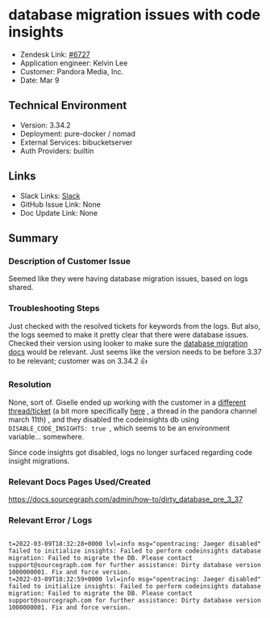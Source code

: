 
# database migration issues with code insights <!-- Ticket Title  Hint: include keywords to make it searchable -->

- Zendesk Link: [#6727](https://sourcegraph.zendesk.com/agent/tickets/6727)
- Application engineer: Kelvin Lee
- Customer: Pandora Media, Inc. <!-- Redact if this contains personally identifying information -->
- Date: Mar 9

<!-- Data populated from integration, speak to Ben Gordon or Michael Bali if not working -->
<!-- During Internal team trial, fill missing data manually (we are waiting for all data to sync) -->

## Technical Environment
- Version: ​3.34.2
- Deployment: pure-docker / nomad
- External Services: bibucketserver
- Auth Providers: builtin


## Links
<!-- Data for application engineer manual entry -->
- Slack Links: [Slack](https://sourcegraph.slack.com/archives/C02QXK6PKMX/p1646850861948379) 
- GitHub Issue Link: None
- Doc Update Link: None

## Summary
### Description of Customer Issue
Seemed like they were having database migration issues, based on logs shared.

### Troubleshooting Steps
Just checked with the resolved tickets for keywords from the logs. But also, the logs seemed to make it pretty clear that there were database issues. Checked their version  using looker to make sure the [database migration docs](https://docs.sourcegraph.com/admin/how-to/dirty_database_pre_3_37 
) would be relevant. Just seems like the version needs to be before 3.37 to be relevant; customer was on 3.34.2 👍 

### Resolution
None, sort of. Giselle ended up working with the customer in a [different thread/ticket](https://sourcegraph.slack.com/archives/C02QXK6PKMX/p1647028504817209) (a bit more specifically [here](https://sourcegraph.slack.com/archives/C02QXK6PKMX/p1647039208527859?thread_ts=1647028504.817209&cid=C02QXK6PKMX) , a thread in the pandora channel march 11th) , and they disabled the codeinsights db using `DISABLE_CODE_INSIGHTS: true `, which seems to be an environment variable... somewhere.

Since code insights got disabled, logs no longer surfaced regarding code insight migrations.

### Relevant Docs Pages Used/Created
https://docs.sourcegraph.com/admin/how-to/dirty_database_pre_3_37 

### Relevant Error / Logs
<!-- Please redact keys, tokens, and personal identifying information -->

```

t=2022-03-09T18:32:28+0000 lvl=info msg="opentracing: Jaeger disabled"
failed to initialize insights: Failed to perform codeinsights database migration: Failed to migrate the DB. Please contact support@sourcegraph.com for further assistance: Dirty database version 1000000001. Fix and force version.
t=2022-03-09T18:32:59+0000 lvl=info msg="opentracing: Jaeger disabled"
failed to initialize insights: Failed to perform codeinsights database migration: Failed to migrate the DB. Please contact support@sourcegraph.com for further assistance: Dirty database version 1000000001. Fix and force version.
```


<!-- Once complete, upload a copy to https://github.com/sourcegraph/support-tools-internal/tree/main/resolved-tickets as a .md file -->
<!-- Name the file 6727.md -->
